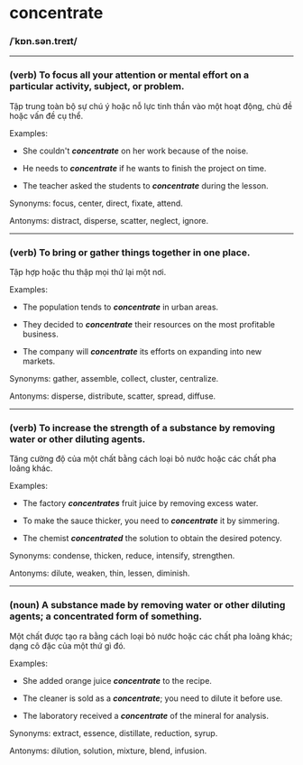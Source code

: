 # concentrate

### /ˈkɒn.sən.treɪt/

---

### (verb) To focus all your attention or mental effort on a particular activity, subject, or problem.

Tập trung toàn bộ sự chú ý hoặc nỗ lực tinh thần vào một hoạt động, chủ đề hoặc vấn đề cụ thể.

Examples:

- She couldn't **_concentrate_** on her work because of the noise.

- He needs to **_concentrate_** if he wants to finish the project on time.

- The teacher asked the students to **_concentrate_** during the lesson.

Synonyms: focus, center, direct, fixate, attend.

Antonyms: distract, disperse, scatter, neglect, ignore.

---

### (verb) To bring or gather things together in one place.

Tập hợp hoặc thu thập mọi thứ lại một nơi.

Examples:

- The population tends to **_concentrate_** in urban areas.

- They decided to **_concentrate_** their resources on the most profitable business.

- The company will **_concentrate_** its efforts on expanding into new markets.

Synonyms: gather, assemble, collect, cluster, centralize.

Antonyms: disperse, distribute, scatter, spread, diffuse.

---

### (verb) To increase the strength of a substance by removing water or other diluting agents.

Tăng cường độ của một chất bằng cách loại bỏ nước hoặc các chất pha loãng khác.

Examples:

- The factory **_concentrates_** fruit juice by removing excess water.

- To make the sauce thicker, you need to **_concentrate_** it by simmering.

- The chemist **_concentrated_** the solution to obtain the desired potency.

Synonyms: condense, thicken, reduce, intensify, strengthen.

Antonyms: dilute, weaken, thin, lessen, diminish.

---

### (noun) A substance made by removing water or other diluting agents; a concentrated form of something.

Một chất được tạo ra bằng cách loại bỏ nước hoặc các chất pha loãng khác; dạng cô đặc của một thứ gì đó.

Examples:

- She added orange juice **_concentrate_** to the recipe.

- The cleaner is sold as a **_concentrate_**; you need to dilute it before use.

- The laboratory received a **_concentrate_** of the mineral for analysis.

Synonyms: extract, essence, distillate, reduction, syrup.

Antonyms: dilution, solution, mixture, blend, infusion.